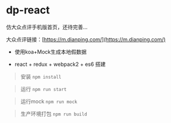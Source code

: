 # dp-react

仿大众点评手机版首页，还待完善...

大众点评链接：[https://m.dianping.com/](https://m.dianping.com/)

- 使用koa+Mock生成本地假数据

- react + redux + webpack2 + es6 搭建

> 安装 `npm install`

> 运行 `npm run start`

> 运行mock `npm run mock`

> 生产环境打包 `npm run build`
